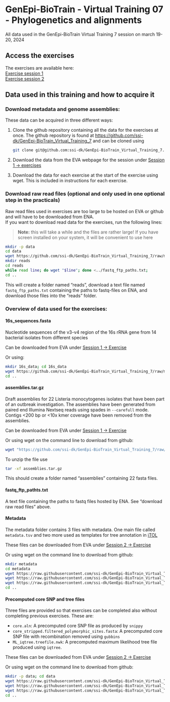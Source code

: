 # GenEpi-BioTrain - Virtual Training 07 - Phylogenetics and alignments
All data used in the GenEpi-BioTrain Virtual Training 7 session on march 19-20, 2024

## Access the exercises
The exercises are available here:  
[Exercise session 1](./practicals_s1_alignment.md)  
[Exercise session 2](practicals_s2_phylo.md)

## Data used in this training and how to acquire it 
 
### Download metadata and genome assemblies: 
 
These data can be acquired in three different ways: 
 
1. Clone the github repository containing all the data for the exercises at once. The github repository is found at https://github.com/ssi-dk/GenEpi-BioTrain_Virtual_Training_7 and can be cloned using
    ```sh
    git clone git@github.com:ssi-dk/GenEpi-BioTrain_Virtual_Training_7.git 
    ```

2. Download the data from the EVA webpage for the session under [Session 1 -> exercises](https://eva.ecdc.europa.eu/mod/folder/view.php?id=31001)

3. Download the data for each exercise at the start of the exercise using wget. This is included in instructions for each exercise. 

### Download raw read files (optional and only used in one optional step in the practicals)
Raw read files used in exercises are too large to be hosted on EVA or github and will have to be downloaded from ENA.  
If you want to download read data for the exercises, run the following lines: 
>**Note:** this will take a while and the files are rather large!
If you have screen installed on your system, it will be convenient to use here

```sh
mkdir -p data
cd data
wget https://github.com/ssi-dk/GenEpi-BioTrain_Virtual_Training_7/raw/main/fastq_ftp_paths.txt 
mkdir reads 
cd reads 
while read line; do wget "$line"; done <../fastq_ftp_paths.txt; 
cd ..
``` 
This will create a folder named “reads”, download a text file named `fastq_ftp_paths.txt` containing the paths to fastq-files on ENA, and download those files into the “reads” folder. 

### Overview of data used for the exercises: 
 
#### 16s_sequences.fasta 
Nucleotide sequences of the v3-v4 region of the 16s rRNA gene from 14 bacterial isolates from different species  
 
Can be downloaded from EVA under [Session 1 -> Exercise](https://eva.ecdc.europa.eu/mod/folder/view.php?id=31001)

Or using: 
```sh
mkdir 16s_data; cd 16s_data
wget https://github.com/ssi-dk/GenEpi-BioTrain_Virtual_Training_7/raw/main/16s_data/16s_sequences.fasta  
cd ..
```
#### assemblies.tar.gz 
Draft assemblies for 22 Listeria monocytogenes isolates that have been part of an outbreak investigation. 
The assemblies have been generated from paired end Illumina Nextseq reads using spades in `--carefull` mode. Contigs <200 bp or <10x kmer coverage have been removed from the assemblies. 
 
Can be downloaded from EVA under [Session 1 -> Exercise](https://eva.ecdc.europa.eu/mod/folder/view.php?id=31001)
 
Or using wget on the command line to download from github: 
```sh
wget "https://github.com/ssi-dk/GenEpi-BioTrain_Virtual_Training_7/raw/main/assemblies.tar.gz" 
```
To unzip the file use 
```sh
tar -xf assemblies.tar.gz 
```
This should create a folder named “assemblies” containing 22 fasta files. 
 
#### fastq_ftp_pathts.txt 
A text file containing the paths to fastq files hosted by ENA. See “download raw read files” above. 

#### Metadata
The metadata folder contains 3 files with metadata. One main file called `metadata.tsv` and two more used as templates for tree annotation in [iTOL](https://itol.embl.de)  

These files can be downloaded from EVA under [Session 2 -> Exercise](https://eva.ecdc.europa.eu/mod/folder/view.php?id=31101)

Or using wget on the command line to download from github: 
```sh
mkdir metadata
cd metadata
wget https://raw.githubusercontent.com/ssi-dk/GenEpi-BioTrain_Virtual_Training_7/main/metadata/metadata.tsv
wget https://raw.githubusercontent.com/ssi-dk/GenEpi-BioTrain_Virtual_Training_7/main/metadata/dataset_color_gradient_template.txt
wget https://raw.githubusercontent.com/ssi-dk/GenEpi-BioTrain_Virtual_Training_7/main/metadata/dataset_color_strip_template.txt
cd ..
```
#### Precomputed core SNP and tree files
Three files are provided so that exercises can be completed also without completing previous exercises. These are: 
- `core.aln`: A precomputed core SNP file as produced by `snippy`
- `core_stripped.filtered_polymorphic_sites.fasta`: A precomputed core SNP file with recombination removed using `gubbins`
- `ML_iqtree.treefile.nwk`: A precomputed maximum likelihood tree file produced using `iqtree`.  

These files can be downloaded from EVA under [Session 2 -> Exercise](https://eva.ecdc.europa.eu/mod/folder/view.php?id=31101)

Or using wget on the command line to download from github: 
```sh
mkdir -p data; cd data
wget https://raw.githubusercontent.com/ssi-dk/GenEpi-BioTrain_Virtual_Training_7/main/data/core.aln
wget https://raw.githubusercontent.com/ssi-dk/GenEpi-BioTrain_Virtual_Training_7/main/data/core_stripped.filtered_polymorphic_sites.fasta
wget https://raw.githubusercontent.com/ssi-dk/GenEpi-BioTrain_Virtual_Training_7/main/data/ML_iqtree.treefile.nwk
cd ..
```
